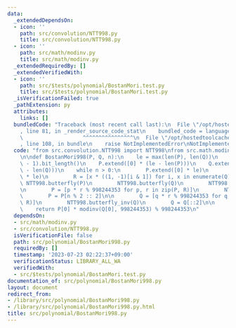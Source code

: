 ```yaml
---
data:
  _extendedDependsOn:
  - icon: ''
    path: src/convolution/NTT998.py
    title: src/convolution/NTT998.py
  - icon: ''
    path: src/math/modinv.py
    title: src/math/modinv.py
  _extendedRequiredBy: []
  _extendedVerifiedWith:
  - icon: ''
    path: src/$tests/polynomial/BostanMori.test.py
    title: src/$tests/polynomial/BostanMori.test.py
  _isVerificationFailed: true
  _pathExtension: py
  attributes:
    links: []
  bundledCode: "Traceback (most recent call last):\n  File \"/opt/hostedtoolcache/Python/3.11.4/x64/lib/python3.11/site-packages/onlinejudge_verify/documentation/build.py\"\
    , line 81, in _render_source_code_stat\n    bundled_code = language.bundle(\n\
    \                   ^^^^^^^^^^^^^^^^\n  File \"/opt/hostedtoolcache/Python/3.11.4/x64/lib/python3.11/site-packages/onlinejudge_verify/languages/python.py\"\
    , line 108, in bundle\n    raise NotImplementedError\nNotImplementedError\n"
  code: "from src.convolution.NTT998 import NTT998\nfrom src.math.modinv import modinv\n\
    \n\ndef BostanMori998(P, Q, n):\n    le = max(len(P), len(Q))\n    le = 1 << (le\
    \ - 1).bit_length()\n    P.extend([0] * (le - len(P)))\n    Q.extend([0] * (le\
    \ - len(Q)))\n    while n > 0:\n        P.extend([0] * le)\n        Q.extend([0]\
    \ * le)\n        R = [x * ((1, -1)[i & 1]) for i, x in enumerate(Q)]\n       \
    \ NTT998.butterfly(P)\n        NTT998.butterfly(Q)\n        NTT998.butterfly(R)\n\
    \n        P = [p * r % 998244353 for p, r in zip(P, R)]\n        NTT998.butterfly_inv(P)\n\
    \        P = P[n % 2 :: 2]\n\n        Q = [q * r % 998244353 for q, r in zip(Q,\
    \ R)]\n        NTT998.butterfly_inv(Q)\n        Q = Q[::2]\n\n        n >>= 1\n\
    \    return P[0] * modinv(Q[0], 998244353) % 998244353\n"
  dependsOn:
  - src/math/modinv.py
  - src/convolution/NTT998.py
  isVerificationFile: false
  path: src/polynomial/BostanMori998.py
  requiredBy: []
  timestamp: '2023-07-23 02:22:37+09:00'
  verificationStatus: LIBRARY_ALL_WA
  verifiedWith:
  - src/$tests/polynomial/BostanMori.test.py
documentation_of: src/polynomial/BostanMori998.py
layout: document
redirect_from:
- /library/src/polynomial/BostanMori998.py
- /library/src/polynomial/BostanMori998.py.html
title: src/polynomial/BostanMori998.py
---
```

